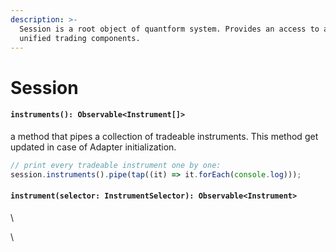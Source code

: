 ```yaml
---
description: >-
  Session is a root object of quantform system. Provides an access to all
  unified trading components.
---
```


# Session

#### `instruments(): Observable<Instrument[]>`

a method that pipes a collection of tradeable instruments. This method get updated in case of Adapter initialization.

```typescript
// print every tradeable instrument one by one:
session.instruments().pipe(tap((it) => it.forEach(console.log)));
```

#### `instrument(selector: InstrumentSelector): Observable<Instrument>`

\


\
